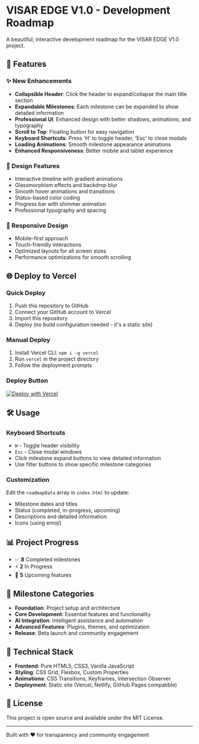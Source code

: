 # VISAR EDGE V1.0 - Development Roadmap

A beautiful, interactive development roadmap for the VISAR EDGE V1.0 project.

## 🚀 Features

### ✨ New Enhancements
- **Collapsible Header**: Click the header to expand/collapse the main title section
- **Expandable Milestones**: Each milestone can be expanded to show detailed information
- **Professional UI**: Enhanced design with better shadows, animations, and typography
- **Scroll to Top**: Floating button for easy navigation
- **Keyboard Shortcuts**: Press 'H' to toggle header, 'Esc' to close modals
- **Loading Animations**: Smooth milestone appearance animations
- **Enhanced Responsiveness**: Better mobile and tablet experience

### 🎨 Design Features
- Interactive timeline with gradient animations
- Glassmorphism effects and backdrop blur
- Smooth hover animations and transitions
- Status-based color coding
- Progress bar with shimmer animation
- Professional typography and spacing

### 📱 Responsive Design
- Mobile-first approach
- Touch-friendly interactions
- Optimized layouts for all screen sizes
- Performance optimizations for smooth scrolling

## 🌐 Deploy to Vercel

### Quick Deploy
1. Push this repository to GitHub
2. Connect your GitHub account to Vercel
3. Import this repository
4. Deploy (no build configuration needed - it's a static site)

### Manual Deploy
1. Install Vercel CLI: `npm i -g vercel`
2. Run `vercel` in the project directory
3. Follow the deployment prompts

### Deploy Button
[![Deploy with Vercel](https://vercel.com/button)](https://vercel.com/new/clone?repository-url=https://github.com/yourusername/visar-edge-roadmap)

## 🛠️ Usage

### Keyboard Shortcuts
- `H` - Toggle header visibility
- `Esc` - Close modal windows
- Click milestone expand buttons to view detailed information
- Use filter buttons to show specific milestone categories

### Customization
Edit the `roadmapData` array in `index.html` to update:
- Milestone dates and titles
- Status (completed, in-progress, upcoming)
- Descriptions and detailed information
- Icons (using emoji)

## 📊 Project Progress
- ✅ **8** Completed milestones
- ⚡ **2** In Progress  
- 🔮 **5** Upcoming features

## 🎯 Milestone Categories
- **Foundation**: Project setup and architecture
- **Core Development**: Essential features and functionality  
- **AI Integration**: Intelligent assistance and automation
- **Advanced Features**: Plugins, themes, and optimization
- **Release**: Beta launch and community engagement

## 🔧 Technical Stack
- **Frontend**: Pure HTML5, CSS3, Vanilla JavaScript
- **Styling**: CSS Grid, Flexbox, Custom Properties
- **Animations**: CSS Transitions, Keyframes, Intersection Observer
- **Deployment**: Static site (Vercel, Netlify, GitHub Pages compatible)

## 📝 License
This project is open source and available under the MIT License.

---

Built with ❤️ for transparency and community engagement
